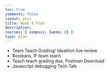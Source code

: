 ```yaml
---
toc: true
comments: false
layout: post
title: Week 8 Plan
description: 
courses: { compsci: {week: 8} }
type: plan
---
```


- Team Teach Grading/ Ideattion live review
- Booleans, IF team teach
- Teach teach grading due, Postman Download
- Javascript debugging Tech Talk
